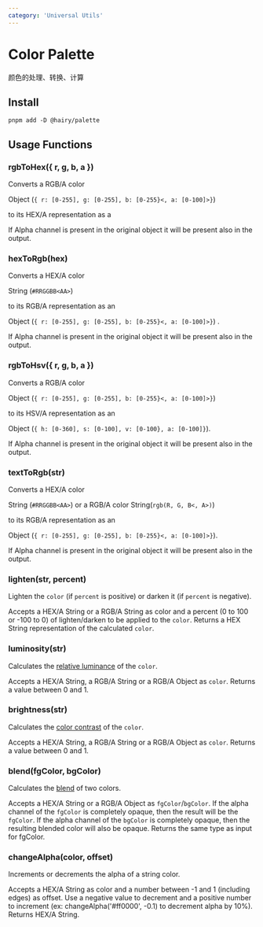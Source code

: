 ```yaml
---
category: 'Universal Utils'
---
```


# Color Palette

颜色的处理、转换、计算

## Install

```
pnpm add -D @hairy/palette
```

## Usage Functions

### rgbToHex({ r, g, b, a })
Converts a RGB/A color

Object (`{ r: [0-255], g: [0-255], b: [0-255}<, a: [0-100]>}`)

to its HEX/A representation as a

If Alpha channel is present in the original object it will be present also in the output.

### hexToRgb(hex)
Converts a HEX/A color

String (`#RRGGBB<AA>`)

to its RGB/A representation as an

Object (`{ r: [0-255], g: [0-255], b: [0-255}<, a: [0-100]>}`) .

If Alpha channel is present in the original object it will be present also in the output.

### rgbToHsv({ r, g, b, a })
Converts a RGB/A color

Object (`{ r: [0-255], g: [0-255], b: [0-255}<, a: [0-100]>}`)

to its HSV/A representation as an

Object (`{ h: [0-360], s: [0-100], v: [0-100}, a: [0-100]}`).

If Alpha channel is present in the original object it will be present also in the output.

### textToRgb(str)
Converts a HEX/A color

String (`#RRGGBB<AA>`) or a RGB/A color String(`rgb(R, G, B<, A>)`)

to its RGB/A representation as an

Object (`{ r: [0-255], g: [0-255], b: [0-255}<, a: [0-100]>}`).

If Alpha channel is present in the original object it will be present also in the output.

### lighten(str, percent)
Lighten the `color` (if `percent` is positive) or darken it (if `percent` is negative).

Accepts a HEX/A String or a RGB/A String as color and a percent (0 to 100 or -100 to 0) of lighten/darken to be applied to the   `color`. Returns a HEX String representation of the calculated `color`.

### luminosity(str)
Calculates the [relative luminance](https://www.w3.org/TR/WCAG20/#relativeluminancedef) of the `color`.

Accepts a HEX/A String, a RGB/A String or a RGB/A Object as `color`. Returns a value between 0 and 1.

### brightness(str)
Calculates the [color contrast](https://www.w3.org/TR/AERT/#color-contrast) of the `color`.

Accepts a HEX/A String, a RGB/A String or a RGB/A Object as `color`. Returns a value between 0 and 1.

### blend(fgColor, bgColor)
Calculates the [blend](https://www.w3.org/TR/compositing-1/#simplealphacompositing) of two colors.

Accepts a HEX/A String or a RGB/A Object as `fgColor`/`bgColor`. If the alpha channel of the `fgColor` is completely opaque, then the result will be the `fgColor`. If the alpha channel of the `bgColor` is completely opaque, then the resulting blended color will also be opaque. Returns the same type as input for fgColor.

### changeAlpha(color, offset)
Increments or decrements the alpha of a string color.

Accepts a HEX/A String as color and a number between -1 and 1 (including edges) as offset. Use a negative value to decrement and a positive number to increment (ex: changeAlpha('#ff0000', -0.1) to decrement alpha by 10%). Returns HEX/A String.

### 